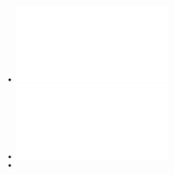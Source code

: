 - ![21_cw2.pdf](../assets/21_cw2_1678462850961_0.pdf)
- ![Inf2D_cw2_handout(1).pdf](../assets/Inf2D_cw2_handout(1)_1678462858436_0.pdf)
-